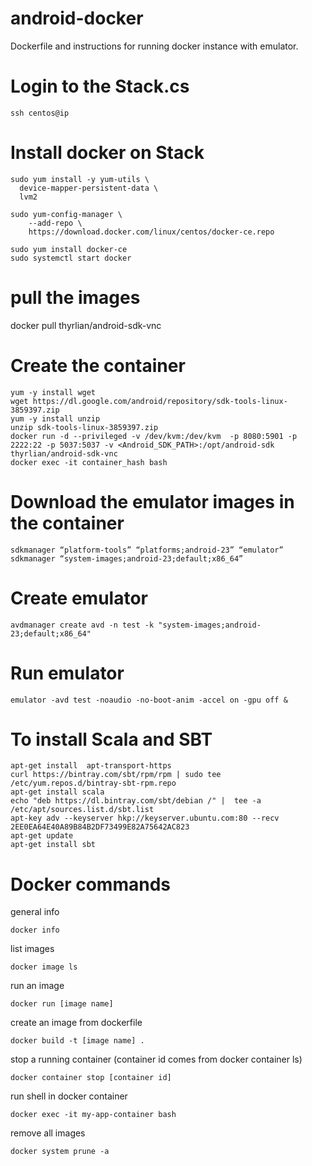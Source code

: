 # android-docker
Dockerfile and instructions for running docker instance with emulator.


# Login to the Stack.cs
```
ssh centos@ip 
```

# Install docker on Stack
```
sudo yum install -y yum-utils \
  device-mapper-persistent-data \
  lvm2

sudo yum-config-manager \
    --add-repo \
    https://download.docker.com/linux/centos/docker-ce.repo

sudo yum install docker-ce
sudo systemctl start docker
```
# pull the images
docker pull thyrlian/android-sdk-vnc    

# Create the container
```
yum -y install wget
wget https://dl.google.com/android/repository/sdk-tools-linux-3859397.zip
yum -y install unzip
unzip sdk-tools-linux-3859397.zip
docker run -d --privileged -v /dev/kvm:/dev/kvm  -p 8080:5901 -p 2222:22 -p 5037:5037 -v <Android_SDK_PATH>:/opt/android-sdk thyrlian/android-sdk-vnc
docker exec -it container_hash bash
```
# Download the emulator images in the container
```
sdkmanager “platform-tools” “platforms;android-23” “emulator”
sdkmanager “system-images;android-23;default;x86_64”
```
# Create emulator
```
avdmanager create avd -n test -k "system-images;android-23;default;x86_64"
```
# Run emulator
```
emulator -avd test -noaudio -no-boot-anim -accel on -gpu off &
```

# To install Scala and SBT
``` 
apt-get install  apt-transport-https
curl https://bintray.com/sbt/rpm/rpm | sudo tee /etc/yum.repos.d/bintray-sbt-rpm.repo
apt-get install scala
echo "deb https://dl.bintray.com/sbt/debian /" |  tee -a /etc/apt/sources.list.d/sbt.list
apt-key adv --keyserver hkp://keyserver.ubuntu.com:80 --recv 2EE0EA64E40A89B84B2DF73499E82A75642AC823
apt-get update
apt-get install sbt
```

# Docker commands

general info 
```
docker info
```

list images
```
docker image ls
```

run an image
```
docker run [image name]
```

create an image from dockerfile
```
docker build -t [image name] .
```

stop a running container (container id comes from docker container ls)
```
docker container stop [container id]
```

run shell in docker container
```
docker exec -it my-app-container bash
```

remove all images
```
docker system prune -a
```

